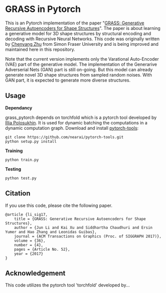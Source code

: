 # GRASS in Pytorch
This is an Pytorch implementation of the paper "[GRASS: Generative Recursive Autoencoders for Shape Structures](http://kevinkaixu.net/projects/grass.html)". The paper is about learning a generative model for 3D shape structures by structural encoding and decoding with Recursive Neural Networks. This code was originally written by [Chenyang Zhu](http://www.sfu.ca/~cza68/) from Simon Fraser University and is being improved and maintained here in this repository.

Note that the current version implements only the Varational Auto-Encoder (VAE) part of the generative model. The implementation of the Generarive Adverserial Nets (GAN) part is still on-going. But this model can already generate novel 3D shape structures from sampled random noises. With GAN part, it is expected to generate more diverse structures.

## Usage
**Dependancy**

grass_pytorch depends on torchfold which is a pytorch tool developed by [Illia Polosukhin](https://github.com/ilblackdragon). It is used for dynamic batching the computations in a dynamic computation graph. Download and install [pytorch-tools](https://github.com/nearai/pytorch-tools):
```
git clone https://github.com/nearai/pytorch-tools.git
python setup.py install
```

**Training**
```
python train.py
```

**Testing**
```
python test.py
```

## Citation
If you use this code, please cite the following paper.
```
@article {li_sig17,
	title = {GRASS: Generative Recursive Autoencoders for Shape Structures},
	author = {Jun Li and Kai Xu and Siddhartha Chaudhuri and Ersin Yumer and Hao Zhang and Leonidas Guibas},
	journal = {ACM Transactions on Graphics (Proc. of SIGGRAPH 2017)},
	volume = {36},
	number = {4},
	pages = {Article No. 52},
	year = {2017}
}
```

## Acknowledgement
This code utilizes the pytorch tool 'torchfold' developed by...
